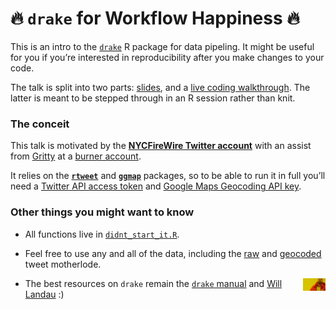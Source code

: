 🔥 `drake` for Workflow Happiness 🔥
==================================

This is an intro to the [`drake`](https://github.com/ropensci/drake) R
package for data pipeling. It might be useful for you if you’re
interested in reproducibility after you make changes to your code.

The talk is split into two parts:
[slides](https://aedobbyn.github.io/nyc-fires/index.html), and a [live
coding
walkthrough](https://github.com/aedobbyn/nyc-fires/blob/master/live_code.md).
The latter is meant to be stepped through in an R session rather than
knit.

### The conceit

This talk is motivated by the [**NYCFireWire Twitter
account**](https://twitter.com/NYCFireWire) with an assist from
[Gritty](https://youtu.be/FNt0anp7WK8?t=8) at a [burner
account](https://twitter.com/didntstartit).

It relies on the [**`rtweet`**](https://github.com/mkearney/rtweet) and
[**`ggmap`**](https://github.com/dkahle/ggmap) packages, so to be able
to run it in full you’ll need a [Twitter API access
token](https://rtweet.info/articles/auth.html) and [Google Maps
Geocoding API
key](https://developers.google.com/maps/documentation/geocoding/intro#Geocoding).

### Other things you might want to know

-   All functions live in
    [`didnt_start_it.R`](https://github.com/aedobbyn/nyc-fires/blob/master/R/didnt_start_it.R).

-   Feel free to use any and all of the data, including the
    [raw](https://github.com/aedobbyn/nyc-fires/blob/master/data/raw/lots_o_fires.csv)
    and
    [geocoded](https://github.com/aedobbyn/nyc-fires/blob/master/data/derived/dat.csv)
    tweet motherlode.

<!-- <p align="right"> -->
<img src="./img/happy_drake.jpg" height="20" align="right">
<!-- </p> -->

-   The best resources on `drake` remain the [`drake`
    manual](https://ropenscilabs.github.io/drake-manual/) and
    [Will](https://twitter.com/wmlandau)
    [Landau](https://github.com/wlandau) :)

